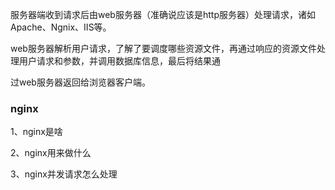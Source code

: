 服务器端收到请求后由web服务器（准确说应该是http服务器）处理请求，诸如Apache、Ngnix、IIS等。

web服务器解析用户请求，了解了要调度哪些资源文件，再通过响应的资源文件处理用户请求和参数，并调用数据库信息，最后将结果通

过web服务器返回给浏览器客户端。

### nginx

1、nginx是啥

2、nginx用来做什么

3、nginx并发请求怎么处理




